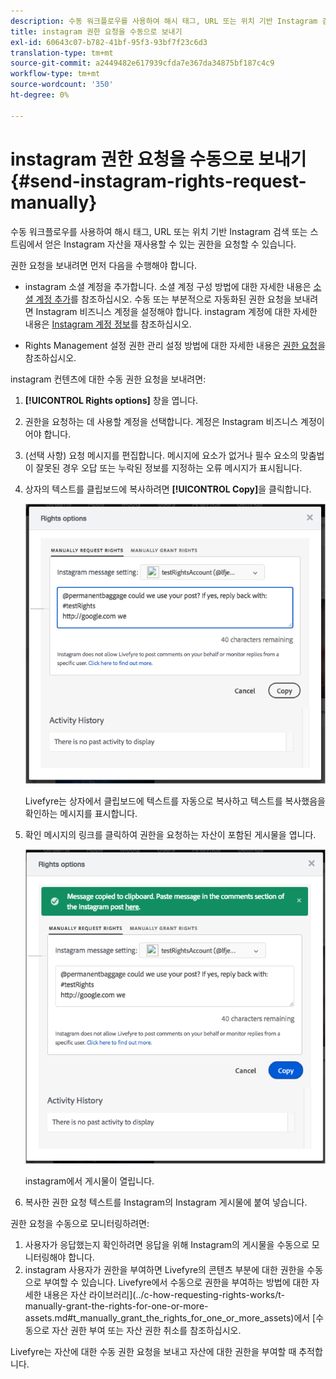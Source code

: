 ```yaml
---
description: 수동 워크플로우를 사용하여 해시 태그, URL 또는 위치 기반 Instagram 검색 또는 스트림에서 얻은 Instagram 자산을 재사용할 수 있는 권한을 요청할 수 있습니다.
title: instagram 권한 요청을 수동으로 보내기
exl-id: 60643c07-b782-41bf-95f3-93bf7f23c6d3
translation-type: tm+mt
source-git-commit: a2449482e617939cfda7e367da34875bf187c4c9
workflow-type: tm+mt
source-wordcount: '350'
ht-degree: 0%

---
```


# instagram 권한 요청을 수동으로 보내기{#send-instagram-rights-request-manually}

수동 워크플로우를 사용하여 해시 태그, URL 또는 위치 기반 Instagram 검색 또는 스트림에서 얻은 Instagram 자산을 재사용할 수 있는 권한을 요청할 수 있습니다.

권한 요청을 보내려면 먼저 다음을 수행해야 합니다.

* instagram 소셜 계정을 추가합니다. 소셜 계정 구성 방법에 대한 자세한 내용은 [소셜 계정 추가](../c-users-creating-accounts-with-studio-access/t-configure-social-accout-instagram/t-configure-social-accout-instagram.md#t_configure_social_accout_instagram)를 참조하십시오. 수동 또는 부분적으로 자동화된 권한 요청을 보내려면 Instagram 비즈니스 계정을 설정해야 합니다. instagram 계정에 대한 자세한 내용은 [Instagram 계정 정보](../c-users-creating-accounts-with-studio-access/t-configure-social-accout-instagram/c-about-instagram-accounts.md#c_about_instagram_accounts)를 참조하십시오.

* Rights Management 설정 권한 관리 설정 방법에 대한 자세한 내용은 [권한 요청](../c-how-requesting-rights-works/c-how-requesting-rights-works.md)을 참조하십시오.

instagram 컨텐츠에 대한 수동 권한 요청을 보내려면:

1. **[!UICONTROL Rights options]** 창을 엽니다.
1. 권한을 요청하는 데 사용할 계정을 선택합니다. 계정은 Instagram 비즈니스 계정이어야 합니다.
1. (선택 사항) 요청 메시지를 편집합니다. 메시지에 요소가 없거나 필수 요소의 맞춤법이 잘못된 경우 오답 또는 누락된 정보를 지정하는 오류 메시지가 표시됩니다.
1. 상자의 텍스트를 클립보드에 복사하려면 **[!UICONTROL Copy]**&#x200B;을 클릭합니다.

   ![](assets/rr_insta_workaround1.png)

   Livefyre는 상자에서 클립보드에 텍스트를 자동으로 복사하고 텍스트를 복사했음을 확인하는 메시지를 표시합니다.

1. 확인 메시지의 링크를 클릭하여 권한을 요청하는 자산이 포함된 게시물을 엽니다.

   ![](assets/rr_insta_workaround2.png)

   instagram에서 게시물이 열립니다.

1. 복사한 권한 요청 텍스트를 Instagram의 Instagram 게시물에 붙여 넣습니다.

권한 요청을 수동으로 모니터링하려면:

1. 사용자가 응답했는지 확인하려면 응답을 위해 Instagram의 게시물을 수동으로 모니터링해야 합니다.
1. instagram 사용자가 권한을 부여하면 Livefyre의 콘텐츠 부분에 대한 권한을 수동으로 부여할 수 있습니다. Livefyre에서 수동으로 권한을 부여하는 방법에 대한 자세한 내용은 자산 라이브러리](../c-how-requesting-rights-works/t-manually-grant-the-rights-for-one-or-more-assets.md#t_manually_grant_the_rights_for_one_or_more_assets)에서 [수동으로 자산 권한 부여 또는 자산 권한 취소를 참조하십시오.

Livefyre는 자산에 대한 수동 권한 요청을 보내고 자산에 대한 권한을 부여할 때 추적합니다.
